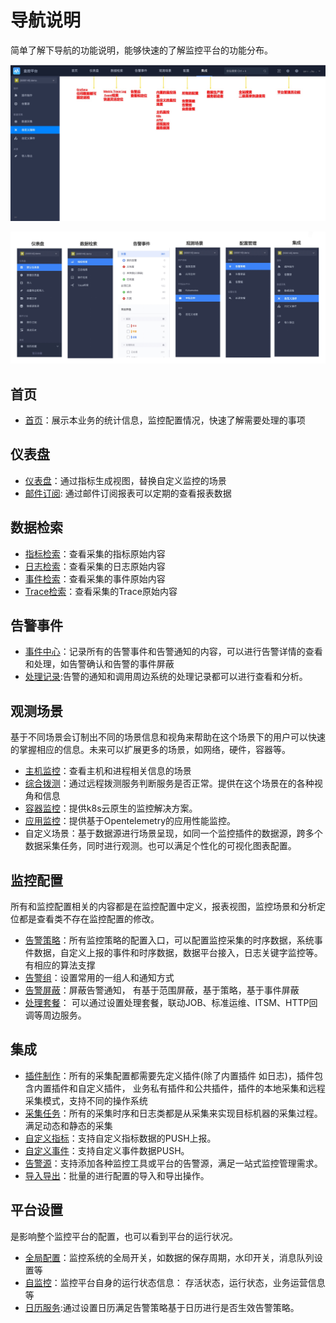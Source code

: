 # 导航说明

简单了解下导航的功能说明，能够快速的了解监控平台的功能分布。

![](media/16611817843294.jpg)

![](media/16612243844773.jpg)


## 首页

* [首页](../data-visualization/home.md)：展示本业务的统计信息，监控配置情况，快速了解需要处理的事项

## 仪表盘

* [仪表盘](../data-visualization/dashboard.md)：通过指标生成视图，替换自定义监控的场景
* [邮件订阅](../data-visualization/report_email.md): 通过邮件订阅报表可以定期的查看报表数据

## 数据检索

* [指标检索](../data-visualization/explore_metrics.md)：查看采集的指标原始内容
* [日志检索](../data-visualization/explore_logs.md)：查看采集的日志原始内容
* [事件检索](../data-visualization/explore_events.md)：查看采集的事件原始内容
* [Trace检索](../data-visualization/explore_traces.md)：查看采集的Trace原始内容

## 告警事件

* [事件中心](../alarm-analysis/alerts.md)：记录所有的告警事件和告警通知的内容，可以进行告警详情的查看和处理，如告警确认和告警的事件屏蔽
* [处理记录](../alarm-analysis/alert_recording.md):告警的通知和调用周边系统的处理记录都可以进行查看和分析。 

## 观测场景

基于不同场景会订制出不同的场景信息和视角来帮助在这个场景下的用户可以快速的掌握相应的信息。未来可以扩展更多的场景，如网络，硬件，容器等。

* [主机监控](../scene-host/host_monitor.md)：查看主机和进程相关信息的场景
* [综合拨测](../scene-synthetic/synthetic_monitor.md)：通过远程拨测服务判断服务是否正常。提供在这个场景在的各种视角和信息
* [容器监控](../scene-k8s/k8s_monitor_overview.md)：提供k8s云原生的监控解决方案。
* [应用监控](../scene-apm/apm_monitor_overview.md)：提供基于Opentelemetry的应用性能监控。
* 自定义场景：基于数据源进行场景呈现，如同一个监控插件的数据源，跨多个数据采集任务，同时进行观测。也可以满足个性化的可视化图表配置。 

## 监控配置

所有和监控配置相关的内容都是在监控配置中定义，报表视图，监控场景和分析定位都是查看类不存在监控配置的修改。

* [告警策略](../alarm-configurations/rules.md)：所有监控策略的配置入口，可以配置监控采集的时序数据，系统事件数据，自定义上报的事件和时序数据，数据平台接入，日志关键字监控等。有相应的算法支撑
* [告警组](../alarm-configurations/alarm_group.md)：设置常用的一组人和通知方式
* [告警屏蔽](../alarm-handling/block.md)：屏蔽告警通知， 有基于范围屏蔽，基于策略，基于事件屏蔽
* [处理套餐](../产品白皮书/alarm-handling/what_fta.md)： 可以通过设置处理套餐，联动JOB、标准运维、ITSM、HTTP回调等周边服务。

## 集成

* [插件制作](../integrations-metric-plugins/plugins.md)：所有的采集配置都需要先定义插件(除了内置插件 如日志)，插件包含内置插件和自定义插件， 业务私有插件和公共插件，插件的本地采集和远程采集模式，支持不同的操作系统
* [采集任务](../integrations-metrics/collect_tasks.md)：所有的采集时序和日志类都是从采集来实现目标机器的采集过程。满足动态和静态的采集
* [自定义指标](../integrations-metrics/custom_sdk_push.md)：支持自定义指标数据的PUSH上报。
* [自定义事件](../integrations-events/custom_events_http.md)：支持自定义事件数据PUSH。
* [告警源](../integrations-alerts/custom_alerts_source.md)：支持添加各种监控工具或平台的告警源，满足一站式监控管理需求。
* [导入导出](../others/import_export.md)：批量的进行配置的导入和导出操作。

## 平台设置

是影响整个监控平台的配置，也可以看到平台的运行状况。

* [全局配置](../others/admin_config.md)：监控系统的全局开关，如数据的保存周期，水印开关，消息队列设置等
* [自监控](../others/self_monitor.md)：监控平台自身的运行状态信息： 存活状态，运行状态，业务运营信息等
* [日历服务](../alarm-configurations/calendar_rules.md):通过设置日历满足告警策略基于日历进行是否生效告警策略。


